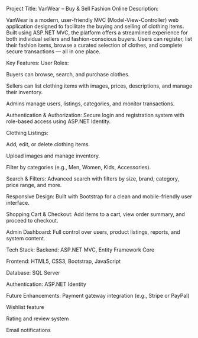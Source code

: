Project Title: VanWear – Buy & Sell Fashion Online
Description:

VanWear is a modern, user-friendly MVC (Model-View-Controller) web application designed to facilitate the buying and selling of clothing items. Built using ASP.NET MVC, the platform offers a streamlined experience for both individual sellers and fashion-conscious buyers. Users can register, list their fashion items, browse a curated selection of clothes, and complete secure transactions — all in one place.

Key Features:
User Roles:

Buyers can browse, search, and purchase clothes.

Sellers can list clothing items with images, prices, descriptions, and manage their inventory.

Admins manage users, listings, categories, and monitor transactions.

Authentication & Authorization:
Secure login and registration system with role-based access using ASP.NET Identity.

Clothing Listings:

Add, edit, or delete clothing items.

Upload images and manage inventory.

Filter by categories (e.g., Men, Women, Kids, Accessories).

Search & Filters:
Advanced search with filters by size, brand, category, price range, and more.

Responsive Design:
Built with Bootstrap for a clean and mobile-friendly user interface.

Shopping Cart & Checkout:
Add items to a cart, view order summary, and proceed to checkout.

Admin Dashboard:
Full control over users, product listings, reports, and system content.

Tech Stack:
Backend: ASP.NET MVC, Entity Framework Core

Frontend: HTML5, CSS3, Bootstrap, JavaScript

Database: SQL Server

Authentication: ASP.NET Identity

Future Enhancements:
Payment gateway integration (e.g., Stripe or PayPal)

Wishlist feature

Rating and review system

Email notifications
